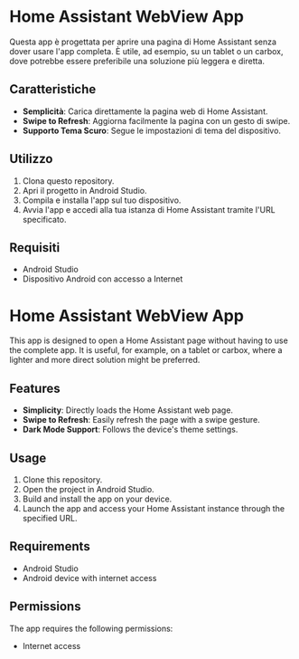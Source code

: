 # Home Assistant WebView App

Questa app è progettata per aprire una pagina di Home Assistant senza dover usare l'app completa. È utile, ad esempio, su un tablet o un carbox, dove potrebbe essere preferibile una soluzione più leggera e diretta.

## Caratteristiche

- **Semplicità**: Carica direttamente la pagina web di Home Assistant.
- **Swipe to Refresh**: Aggiorna facilmente la pagina con un gesto di swipe.
- **Supporto Tema Scuro**: Segue le impostazioni di tema del dispositivo.

## Utilizzo

1. Clona questo repository.
2. Apri il progetto in Android Studio.
3. Compila e installa l'app sul tuo dispositivo.
4. Avvia l'app e accedi alla tua istanza di Home Assistant tramite l'URL specificato.

## Requisiti

- Android Studio
- Dispositivo Android con accesso a Internet



# Home Assistant WebView App

This app is designed to open a Home Assistant page without having to use the complete app. It is useful, for example, on a tablet or carbox, where a lighter and more direct solution might be preferred.

## Features

- **Simplicity**: Directly loads the Home Assistant web page.
- **Swipe to Refresh**: Easily refresh the page with a swipe gesture.
- **Dark Mode Support**: Follows the device's theme settings.

## Usage

1. Clone this repository.
2. Open the project in Android Studio.
3. Build and install the app on your device.
4. Launch the app and access your Home Assistant instance through the specified URL.

## Requirements

- Android Studio
- Android device with internet access

## Permissions

The app requires the following permissions:
- Internet access
